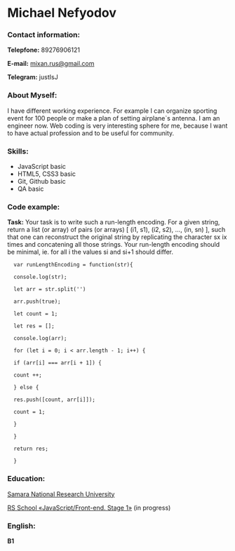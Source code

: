 # **Michael Nefyodov**
### **Contact information:** 

**Telepfone:** 89276906121 

**E-mail:** mixan.rus@gmail.com 

**Telegram:** justIsJ
### **About Myself:**
I have different working experience. For example I can organize sporting event for 100 people or make a plan of setting airplane`s antenna. I am an engineer now. Web coding is very interesting sphere for me, because I want to have actual profession and to be useful for community.
### **Skills:**
* JavaScript basic
* HTML5, CSS3 basic
* Git, Github basic
* QA basic
### **Code example:**
**Task:**
Your task is to write such a run-length encoding. For a given string, return a list (or array) of pairs (or arrays) [ (i1, s1), (i2, s2), …, (in, sn) ], such that one can reconstruct the original string by replicating the character sx ix times and concatening all those strings. Your run-length encoding should be minimal, ie. for all i the values si and si+1 should differ.

```  
  var runLengthEncoding = function(str){

  console.log(str);
  
  let arr = str.split('')
  
  arr.push(true);
  
  let count = 1;
   
  let res = [];
  
  console.log(arr);
  
  for (let i = 0; i < arr.length - 1; i++) {
  
  if (arr[i] === arr[i + 1]) {
    
  count ++;
      
  } else {
    
  res.push([count, arr[i]]);
      
  count = 1;
      
  }
    
  }
  
  return res;
  
  } 
  ```

### **Education:**

[Samara National Research University](https://ssau.ru/english)

[RS School «JavaScript/Front-end. Stage 1»](https://rs.school/) (in progress)

### **English:**
**B1**
